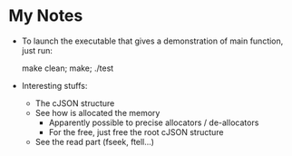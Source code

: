 

My Notes
==========

* To launch the executable that gives a demonstration of main function, just run:

    make clean; make;  ./test




* Interesting stuffs:
    * The cJSON structure
    * See how is allocated the memory
        * Apparently possible to precise allocators / de-allocators
        * For the free, just free the root cJSON structure
    * See the read part (fseek, ftell...)





